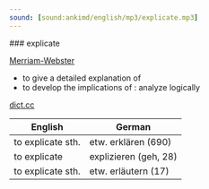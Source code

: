 ```yaml
---
sound: [sound:ankimd/english/mp3/explicate.mp3]
---
```


\### explicate

[Merriam-Webster](https://www.merriam-webster.com/dictionary/explicate)

- to give a detailed explanation of
- to develop the implications of : analyze logically

[dict.cc](https://www.dict.cc/explicate)

| English        | German       |
| -------------- | ------------ |
| to explicate sth. | etw. erklären (690) |
| to explicate | explizieren (geh, 28) |
| to explicate sth. | etw. erläutern (17) |
